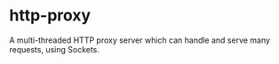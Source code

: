 # http-proxy
A multi-threaded HTTP proxy server which can handle and serve many requests, using Sockets.
